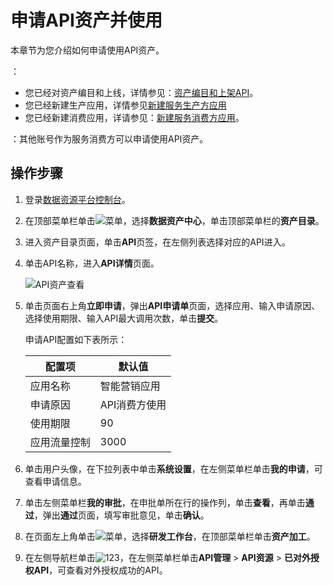 # 申请API资产并使用

本章节为您介绍如何申请使用API资产。

：

-   您已经对资产编目和上线，详情参见：[资产编目和上架API](/cn.zh-CN/最佳实践/资产运营与管理/API资产运营与管理/资产编目和上架API.md)。
-   您已经新建生产应用，详情参见[新建服务生产方应用](/cn.zh-CN/最佳实践/准备工作/新建应用.md)
-   您已经新建消费应用，详请参见：[新建服务消费方应用](/cn.zh-CN/最佳实践/准备工作/新建应用.md)。

：其他账号作为服务消费方可以申请使用API资产。

## 操作步骤

1.  登录[数据资源平台控制台](https://dataq.console.aliyun.com)。

2.  在顶部菜单栏单击![菜单](https://static-aliyun-doc.oss-accelerate.aliyuncs.com/assets/img/zh-CN/6504337061/p188771.png)，选择**数据资产中心**，单击顶部菜单栏的**资产目录**。

3.  进入资产目录页面，单击**API**页签，在左侧列表选择对应的API进入。

4.  单击API名称，进入**API详情**页面。

    ![API资产查看](https://static-aliyun-doc.oss-accelerate.aliyuncs.com/assets/img/zh-CN/0888060161/p206084.png)

5.  单击页面右上角**立即申请**，弹出**API申请单**页面，选择应用、输入申请原因、选择使用期限、输入API最大调用次数，单击**提交**。

    申请API配置如下表所示：

    |配置项|默认值|
    |---|---|
    |应用名称|智能营销应用|
    |申请原因|API消费方使用|
    |使用期限|90|
    |应用流量控制|3000|

6.  单击用户头像，在下拉列表中单击**系统设置**，在左侧菜单栏单击**我的申请**，可查看申请信息。

7.  单击左侧菜单栏**我的审批**，在申批单所在行的操作列，单击**查看**，再单击**通过**，弹出**通过**页面，填写审批意见，单击**确认**。

8.  在页面左上角单击![菜单](https://static-aliyun-doc.oss-accelerate.aliyuncs.com/assets/img/zh-CN/6504337061/p188771.png)，选择**研发工作台**，在顶部菜单栏单击**资产加工**。

9.  在左侧导航栏单击![123](https://static-aliyun-doc.oss-accelerate.aliyuncs.com/assets/img/zh-CN/5992679161/p270210.png)，在左侧菜单栏单击**API管理** \> **API资源** \> **已对外授权API**，可查看对外授权成功的API。


